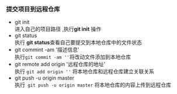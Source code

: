 ### 提交项目到远程仓库  
+ git init  
进入自己的项目路径 ,执行**git init** 操作  
+ git status  
执行 **git status**查看自己要提交到本地仓库中的文件状态  
+ git commint -am '描述信息'  
执行```git commit -am ''```将改动文件添加到本地仓库  
+ git remote add origin '远程仓库的地址'  
执行 ``` git add origin '' ``` 将本地仓库和远程仓库建立关联关系  
+ git push -u origin master  
执行``` git push -u origin master``` 将本地仓库的内容上传到远程仓库  
